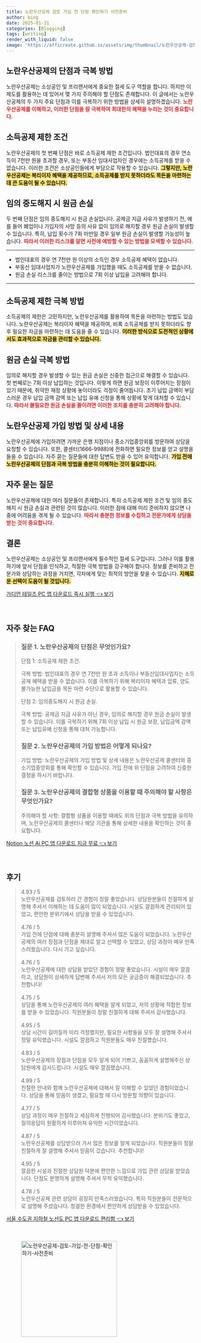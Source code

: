 ```yaml
---
title: 노란우산공제 검토 가입 전 단점 확인하기 사전준비
author: bing
date: 2025-01-31
categories: [Blogging]
tags: [writing]
render_with_liquid: false
image: 'https://afficreate.github.io/assets/img/thumbnail/노란우산공제-검토-가입-전-단점-확인하기-사전준비.webp'
---
```

<h2 id='노란우산공제_단점과극복방법'>노란우산공제의 단점과 극복 방법</h2>

<p>노란우산공제는 소상공인 및 프리랜서에게 중요한 절세 도구 역할을 합니다. 하지만 이 제도를 활용하는 데 있어서 몇 가지 주의해야 할 단점도 존재합니다. 이 글에서는 노란우산공제의 두 가지 주요 단점과 이를 극복하기 위한 방법을 상세히 설명하겠습니다. <b><span style="color: #ee2323;">노란우산공제를 이해하고, 이러한 단점을 잘 극복하여 최대한의 혜택을 누리는 것이 중요합니다.</span></b></p>

<h2 id='소득공제제한조건'>소득공제 제한 조건</h2>

<p>노란우산공제의 첫 번째 단점은 바로 소득공제 제한 조건입니다. 법인대표의 경우 연소득이 7천만 원을 초과할 경우, 또는 부동산 임대사업자인 경우에는 소득공제를 받을 수 없습니다. 이러한 조건은 소상공인들에게 부담으로 작용할 수 있습니다. <b><span style="background-color: #ffe066;">그렇지만, 노란우산공제는 복리이자 혜택을 제공하므로, 소득공제를 받지 못하더라도 목돈을 마련하는 데 큰 도움이 될 수 있습니다.</span></b></p>

<h2 id='임의중도해지시원금손실'>임의 중도해지 시 원금 손실</h2>

<p>두 번째 단점은 임의 중도해지 시 원금 손실입니다. 공제금 지급 사유가 발생하기 전, 예를 들어 폐업이나 가입자의 사망 등의 사유 없이 임의로 해지할 경우 원금 손실이 발생할 수 있습니다. 특히, 납입 횟수가 7회 미만일 경우 일부 원금 손실이 발생할 가능성이 높습니다. <b><span style="color: #ee2323;">따라서 이러한 리스크를 알면 사전에 예방할 수 있는 방법을 모색할 수 있습니다.</span></b></p>

<hr />

<ul>
    <li>법인대표의 경우 연 7천만 원 이상의 소득인 경우 소득공제 혜택이 없습니다.</li>
    <li>부동산 임대사업자가 노란우산공제를 가입했을 때도 소득공제를 받을 수 없습니다.</li>
    <li>원금 손실 리스크를 줄이는 방법으로 7회 이상 납입을 고려해야 합니다.</li>
</ul>

<hr />

<h2 id='극복방법1_소득공제'>소득공제 제한 극복 방법</h2>

<p>소득공제의 제한은 고민하지만, 노란우산공제를 활용하여 목돈을 마련하는 방법도 있습니다. 노란우산공제는 복리이자 혜택을 제공하여, 비록 소득공제를 받지 못하더라도 향후 필요한 자금을 마련하는 데 도움을 줄 수 있습니다. <b><span style="background-color: #ffe066;">이러한 방식으로 도전적인 상황에서도 효과적으로 자금을 관리할 수 있습니다.</span></b></p>

<h2 id='극복방법2_원금손실'>원금 손실 극복 방법</h2>

<p>임의로 해지할 경우 발생할 수 있는 원금 손실은 신중한 접근으로 해결할 수 있습니다. 첫 번째로는 7회 이상 납입하는 것입니다. 이렇게 하면 원금 보장이 이루어지는 장점이 있기 때문에, 취약한 재정 상황에 놓이더라도 걱정이 줄어듭니다. 초기 납입 금액이 부담스러운 경우 납입 금액 감액 또는 납입 유예 신청을 통해 상황에 맞게 대처할 수 있습니다. <b><span style="color: #ee2323;">따라서 불필요한 원금 손실을 줄이려면 이러한 조치를 충분히 고려해야 합니다.</span></b></p>

<h2 id='가입방법및상세내용'>노란우산공제 가입 방법 및 상세 내용</h2>

<p>노란우산공제에 가입하려면 가까운 은행 지점이나 중소기업중앙회를 방문하여 상담을 요청할 수 있습니다. 또한, 콜센터(1666-9988)에 전화하면 필요한 정보를 얻고 설명을 들을 수 있습니다. 자주 묻는 질문들에 대한 답변도 받을 수 있어 유익합니다. <b><span style="background-color: #ffe066;">가입 전에 노란우산공제의 단점과 극복 방법을 충분히 이해하는 것이 필요합니다.</span></b></p>

<h2 id='자주묻는질문'>자주 묻는 질문</h2>

<p>노란우산공제에 대한 여러 질문들이 존재합니다. 특히 소득공제 제한 조건 및 임의 중도해지 시 원금 손실과 관련된 것이 많습니다. 이러한 점에 대해 미리 준비하지 않으면 나중에 어려움을 겪게 될 수 있습니다. <b><span style="color: #ee2323;">따라서 충분한 정보를 수집하고 전문가에게 상담을 받는 것이 중요합니다.</span></b></p>

<h2 id='결론'>결론</h2>

<p>노란우산공제는 소상공인 및 프리랜서에게 필수적인 절세 도구입니다. 그러나 이를 활용하기에 앞서 단점을 인식하고, 적절한 극복 방법을 강구해야 합니다. 정보를 준비하고 전문가와 상담하는 과정을 거치면, 각자에게 맞는 최적의 방안을 찾을 수 있습니다. <b><span style="background-color: #ffe066;">지혜로운 선택이 도움이 될 것입니다.</span></b></p>
<p><a class="click-button" title="가디언 테일즈 PC 앱 다운로드 즉시 실행" href="https://afficreate.github.io/posts/%EA%B0%80%EB%94%94%EC%96%B8-%ED%85%8C%EC%9D%BC%EC%A6%88-PC-%EC%95%B1-%EB%8B%A4%EC%9A%B4%EB%A1%9C%EB%93%9C-%EC%A6%89%EC%8B%9C-%EC%8B%A4%ED%96%89/" rel="dofollow">가디언 테일즈 PC 앱 다운로드 즉시 실행 👈 보기</a></p><br>
<h2 id='자주_찾는_FAQ'>자주 찾는 FAQ</h2>
<div itemscope="" itemtype="https://schema.org/FAQPage"> 
<blockquote> 
<div itemscope="" itemprop="mainEntity" itemtype="https://schema.org/Question"> 
<h3 itemprop="name">질문 1. 노란우산공제의 단점은 무엇인가요?</h3> 
<div itemscope="" itemprop="acceptedAnswer" itemtype="https://schema.org/Answer"> 
<span itemprop="text"> 
<p>단점 1: 소득공제 제한 조건.</p>
<p>극복 방법: 법인대표의 경우 연 7천만 원 초과 소득이나 부동산임대사업자는 소득공제 혜택을 받을 수 없습니다. 이를 극복하기 위해 복리이자 혜택과 압류, 양도 불가능한 납입금을 목돈 마련 수단으로 활용할 수 있습니다.</p>
<p>단점 2: 임의중도해지 시 원금 손실.</p>
<p>극복 방법: 공제금 지급 사유가 아닌 경우, 임의로 해지할 경우 원금 손실이 발생할 수 있습니다. 이를 극복하기 위해 7회 이상 납입 시 원금 보장, 납입금액 감액 또는 납입유예 신청을 통해 대처 가능합니다.</p>
</span> 
</div> 
</div> 

<div itemscope="" itemprop="mainEntity" itemtype="https://schema.org/Question"> 
<h3 itemprop="name">질문 2. 노란우산공제의 가입 방법은 어떻게 되나요?</h3> 
<div itemscope="" itemprop="acceptedAnswer" itemtype="https://schema.org/Answer"> 
<span itemprop="text"> 
<p>가입 방법: 노란우산공제의 가입 방법 및 상세 내용은 노란우산공제 콜센터와 중소기업중앙회를 통해 확인할 수 있습니다. 가입 전에 위 단점을 고려하여 신중한 결정을 하시기 바랍니다.</p>
</span> 
</div> 
</div> 

<div itemscope="" itemprop="mainEntity" itemtype="https://schema.org/Question"> 
<h3 itemprop="name">질문 3. 노란우산공제의 결합형 상품을 이용할 때 주의해야 할 사항은 무엇인가요?</h3> 
<div itemscope="" itemprop="acceptedAnswer" itemtype="https://schema.org/Answer"> 
<span itemprop="text"> 
<p>주의해야 할 사항: 결합형 상품을 이용할 때에도 위의 단점과 극복 방법을 유의하며, 노란우산공제의 콜센터나 해당 기관을 통해 상세한 내용을 확인하는 것이 중요합니다.</p>
</span> 
</div> 
</div> 

</blockquote> 
</div>
<p><a class="click-button" title="Notion 노션 Ai PC 앱 다운로드 지금 무료" href="https://afficreate.github.io/posts/Notion-%EB%85%B8%EC%85%98-Ai-PC-%EC%95%B1-%EB%8B%A4%EC%9A%B4%EB%A1%9C%EB%93%9C-%EC%A7%80%EA%B8%88-%EB%AC%B4%EB%A3%8C/" rel="dofollow">Notion 노션 Ai PC 앱 다운로드 지금 무료 👈 보기</a></p><br>
<h2 id='후기'>후기</h2>
<div itemscope itemtype="https://schema.org/Product">
  <blockquote>
    <div itemprop="review" itemscope itemtype="https://schema.org/Review">
      <div itemprop="reviewRating" itemscope itemtype="https://schema.org/Rating"> <span itemprop="ratingValue">4.93</span> / <span itemprop="bestRating">5</span> </div>
      <span itemprop="reviewBody">노란우산공제를 검토하러 간 경험이 정말 좋았습니다. 상담원분들이 친절하게 설명해 주셔서 이해하는 데 도움이 많이 되었습니다. 시설도 깔끔하게 관리되어 있었고, 편안한 분위기에서 상담을 받을 수 있었습니다.</span>
    </div>
    <br>
    <div itemprop="review" itemscope itemtype="https://schema.org/Review">
      <div itemprop="reviewRating" itemscope itemtype="https://schema.org/Rating"> <span itemprop="ratingValue">4.76</span> / <span itemprop="bestRating">5</span> </div>
      <span itemprop="reviewBody">가입 전에 단점에 대해 충분히 설명해 주셔서 많은 도움이 되었습니다. 노란우산공제의 여러 장점과 단점을 제대로 알고 선택할 수 있었고, 상담 과정이 매우 만족스러웠습니다. 다시 가고 싶습니다.</span>
    </div>
    <br>
    <div itemprop="review" itemscope itemtype="https://schema.org/Review">
      <div itemprop="reviewRating" itemscope itemtype="https://schema.org/Rating"> <span itemprop="ratingValue">4.76</span> / <span itemprop="bestRating">5</span> </div>
      <span itemprop="reviewBody">노란우산공제에 대한 상담을 받았던 경험이 정말 좋았습니다. 시설이 매우 깔끔하고, 상담원이 상세하게 답변해 주셔서 저의 모든 궁금증이 해결되었습니다. 추천합니다!</span>
    </div>
    <br>
    <div itemprop="review" itemscope itemtype="https://schema.org/Review">
      <div itemprop="reviewRating" itemscope itemtype="https://schema.org/Rating"> <span itemprop="ratingValue">4.75</span> / <span itemprop="bestRating">5</span> </div>
      <span itemprop="reviewBody">상담을 통해 노란우산공제의 여러 혜택을 알게 되었고, 저의 상황에 적합한 정보를 받을 수 있었습니다. 직원분들이 정말 친절하게 대해 주셔서 감사했습니다.</span>
    </div>
    <br>
    <div itemprop="review" itemscope itemtype="https://schema.org/Review">
      <div itemprop="reviewRating" itemscope itemtype="https://schema.org/Rating"> <span itemprop="ratingValue">4.95</span> / <span itemprop="bestRating">5</span> </div>
      <span itemprop="reviewBody">상담 시간이 길어질까 미리 걱정했지만, 필요한 사항들을 모두 잘 설명해 주셔서 정말 유익했습니다. 시설도 깔끔하고 직원분들도 매우 친절했습니다.</span>
    </div>
    <br>
    <div itemprop="review" itemscope itemtype="https://schema.org/Review">
      <div itemprop="reviewRating" itemscope itemtype="https://schema.org/Rating"> <span itemprop="ratingValue">4.83</span> / <span itemprop="bestRating">5</span> </div>
      <span itemprop="reviewBody">노란우산공제의 장점과 단점을 모두 알게 되어 기쁘고, 꼼꼼하게 설명해주신 상담원에게 감사드립니다. 시설도 매우 깔끔했습니다.</span>
    </div>
    <br>
    <div itemprop="review" itemscope itemtype="https://schema.org/Review">
      <div itemprop="reviewRating" itemscope itemtype="https://schema.org/Rating"> <span itemprop="ratingValue">4.99</span> / <span itemprop="bestRating">5</span> </div>
      <span itemprop="reviewBody">친절한 안내와 함께 노란우산공제에 대해서 잘 이해할 수 있었던 경험이었습니다. 상담을 통해 믿음이 생겼고, 필요할 때 다시 방문할 의향이 있습니다.</span>
    </div>
    <br>
    <div itemprop="review" itemscope itemtype="https://schema.org/Review">
      <div itemprop="reviewRating" itemscope itemtype="https://schema.org/Rating"> <span itemprop="ratingValue">4.77</span> / <span itemprop="bestRating">5</span> </div>
      <span itemprop="reviewBody">상담 과정이 매우 친절하고 세심하게 진행되어 감사했습니다. 분위기도 좋았고, 질의응답이 원활하게 이루어져 유익한 시간이었습니다.</span>
    </div>
    <br>
    <div itemprop="review" itemscope itemtype="https://schema.org/Review">
      <div itemprop="reviewRating" itemscope itemtype="https://schema.org/Rating"> <span itemprop="ratingValue">4.87</span> / <span itemprop="bestRating">5</span> </div>
      <span itemprop="reviewBody">노란우산공제를 상담받으러 가서 많은 정보를 알게 되었습니다. 직원분들이 정말 친절하게 잘 설명해 주셔서 믿음이 갔습니다. 추천합니다!</span>
    </div>
    <br>
    <div itemprop="review" itemscope itemtype="https://schema.org/Review">
      <div itemprop="reviewRating" itemscope itemtype="https://schema.org/Rating"> <span itemprop="ratingValue">4.95</span> / <span itemprop="bestRating">5</span> </div>
      <span itemprop="reviewBody">깔끔한 시설과 친절한 상담원 덕분에 편안한 느낌으로 가입 관련 상담을 받았습니다. 단점도 분명하게 설명해 주셔서 무척 유익했습니다.</span>
    </div>
    <br>
    <div itemprop="review" itemscope itemtype="https://schema.org/Review">
      <div itemprop="reviewRating" itemscope itemtype="https://schema.org/Rating"> <span itemprop="ratingValue">4.78</span> / <span itemprop="bestRating">5</span> </div>
      <span itemprop="reviewBody">노란우산공제 관련 상담이 굉장히 만족스러웠습니다. 특히 직원분들이 전문적으로 설명해 주셨습니다. 청결한 환경에서 편안하게 상담받을 수 있었습니다.</span>
    </div>
  </blockquote>
</div>
<p><a class="click-button" title="서울 수도권 지하철 노선도 PC 앱 다운로드 편리함" href="https://afficreate.github.io/posts/%EC%84%9C%EC%9A%B8-%EC%88%98%EB%8F%84%EA%B6%8C-%EC%A7%80%ED%95%98%EC%B2%A0-%EB%85%B8%EC%84%A0%EB%8F%84-PC-%EC%95%B1-%EB%8B%A4%EC%9A%B4%EB%A1%9C%EB%93%9C-%ED%8E%B8%EB%A6%AC%ED%95%A8/" rel="dofollow">서울 수도권 지하철 노선도 PC 앱 다운로드 편리함 👈 보기</a></p><br>
<figure class="image"><img src="https://afficreate.github.io/assets/img/thumbnail/노란우산공제-검토-가입-전-단점-확인하기-사전준비.webp" alt="노란우산공제-검토-가입-전-단점-확인하기-사전준비" width="256" height="256"></figure>